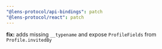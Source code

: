 ```yaml
---
"@lens-protocol/api-bindings": patch
"@lens-protocol/react": patch
---
```


**fix:** adds missing `__typename` and expose `ProfileFields` from `Profile.invitedBy`
